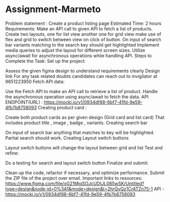 # Assignment-Marmeto
Problem statement : Create a product listing page
Estimated Time: 2 hours
Requirements:
Make an API call to given API to fetch a list of products.
Create two layouts, one for list view another one for grid view make use of flex and grid to switch between view on click of button.
On input of search bar variants matching to the search key should get highlighted
Implement media queries to adjust the layout for different screen sizes.
Utilize async/await for asynchronous operations while handling API.
Steps to Complete the Task:
Set up the project:

Assess the given figma design to understand requirements clearly
Design link
For any task related doubts candidates can reach out to invigilator at 9651223950
Fetch API data:

Use the Fetch API to make an API call to retrieve a list of product.
Handle the asynchronous operation using async/await to fetch the data.
API ENDPOINT(URL) : https://mocki.io/v1/0934df88-6bf7-41fd-9e59-4fb7b8758093
Creating product card :

Create both product cards as per given design (Grid card and list card)
That includes product title , image , badge , variants.
Creating search bar

On input of search bar anything that matches to key will be highlighted.
Partial search should work.
Creating Layout switch buttons

Layout switch buttons will change the layout between grid and list
Test and refine:

Do a testing for search and layout switch button
Finalize and submit:

Clean up the code, refactor if necessary, and optimize performance.
Submit the ZIP file of the project over email.
Important links to resources:
https://www.figma.com/file/xG21MiqSOJcUDtJL085wSK/Untitled?type=design&node-id=0%3A1&mode=design&t=2hrQyQz1CrATZn75-1
APl - https://mocki.io/v1/0934df88-6bf7-41fd-9e59-4fb7b8758093
